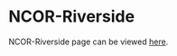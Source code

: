 # NCOR-Riverside

NCOR-Riverside page can be viewed [here](https://johnbeve.github.io/NCOR-Riverside/).
